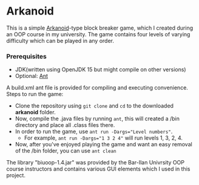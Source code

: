 <h1>Arkanoid</h1>

This is a simple [Arkanoid](https://en.wikipedia.org/wiki/Arkanoid)-type block breaker game, which I created during an OOP course in my university.
The game contains four levels of varying difficulty which can be played in any order.

<h3>Prerequisites</h3>

- JDK(written using OpenJDK 15 but might compile on other versions)
- Optional: [Ant](https://ant.apache.org/)

A build.xml ant file is provided for compiling and executing convenience.
Steps to run the game:
- Clone the repository using `git clone` and `cd` to the downloaded **arkanoid** folder.
- Now, compile the .java files by running `ant`, this will created a /bin directory and place all .class files there.
- In order to run the game, use `ant run -Dargs="Level numbers"`.
  - For example, `ant run -Dargs="1 3 2 4"` will run levels 1, 3, 2, 4.
- Now, after you've enjoyed playing the game and want an easy removal of the /bin folder, you can use `ant clean`




The library "biuoop-1.4.jar" was provided by the Bar-Ilan Univrsity OOP course instructors and contains various GUI elements which I used in this project.
